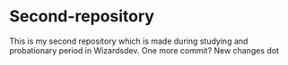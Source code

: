 # Second-repository
This is my second repository which is made during studying and probationary period in Wizardsdev.
One more commit?
New changes
dot
